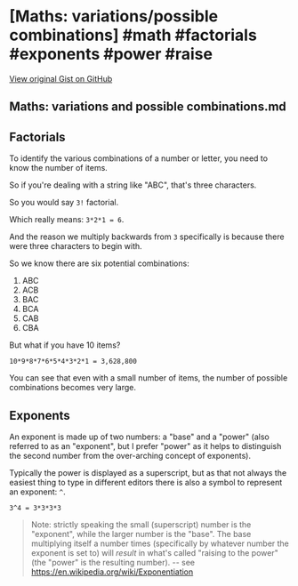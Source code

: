 # [Maths: variations/possible combinations] #math #factorials #exponents #power #raise

[View original Gist on GitHub](https://gist.github.com/Integralist/6e45b59b45884eddb2e4f4cf955d653e)

## Maths: variations and possible combinations.md

## Factorials

To identify the various combinations of a number or letter, you need to know the number of items.

So if you're dealing with a string like "ABC", that's three characters.

So you would say `3!` factorial.

Which really means: `3*2*1 = 6`.

And the reason we multiply backwards from `3` specifically is because there were three characters to begin with.

So we know there are six potential combinations:

1. ABC
2. ACB
3. BAC
4. BCA
5. CAB
6. CBA

But what if you have 10 items?

```
10*9*8*7*6*5*4*3*2*1 = 3,628,800
```

You can see that even with a small number of items, the number of possible combinations becomes very large.

## Exponents

An exponent is made up of two numbers: a "base" and a "power" (also referred to as an "exponent", but I prefer "power" as it helps to distinguish the second number from the over-arching concept of exponents).

Typically the power is displayed as a superscript, but as that not always the easiest thing to type in different editors there is also a symbol to represent an exponent: `^`.

```
3^4 = 3*3*3*3
```

> Note: strictly speaking the small (superscript) number is the "exponent", while the larger number is the "base". The base multiplying itself a number times (specifically by whatever number the exponent is set to) will _result_ in what's called "raising to the power" (the "power" is the resulting number). -- see https://en.wikipedia.org/wiki/Exponentiation

